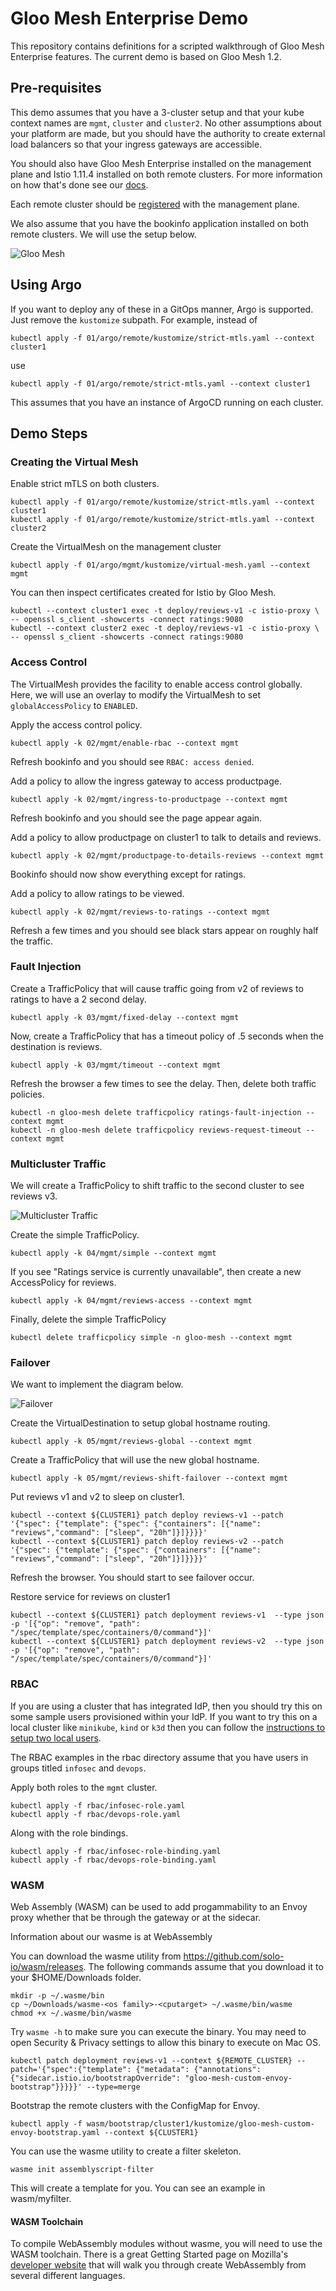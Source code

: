 # Gloo Mesh Enterprise Demo

This repository contains definitions for a scripted walkthrough of Gloo Mesh Enterprise features.  The current demo is based on Gloo Mesh 1.2.  

## Pre-requisites
This demo assumes that you have a 3-cluster setup and that your kube context names are `mgmt`, `cluster` and `cluster2`.  No other assumptions about your platform are made, but you should have the authority to create external load balancers so that your ingress gateways are accessible.

You should also have Gloo Mesh Enterprise installed on the management plane and Istio 1.11.4 installed on both remote clusters.  For more information on how that's done see our [docs](https://docs.solo.io/gloo-mesh-enterprise/latest/setup/installation/).

Each remote cluster should be [registered](https://docs.solo.io/gloo-mesh-enterprise/latest/setup/enterprise_cluster_registration/) with the management plane.

We also assume that you have the bookinfo application installed on both remote clusters.  We will use the setup below.

![Gloo Mesh](images/initial-setup.png)

## Using Argo

If you want to deploy any of these in a GitOps manner, Argo is supported.  Just remove the `kustomize` subpath.  For example, instead of 

```
kubectl apply -f 01/argo/remote/kustomize/strict-mtls.yaml --context cluster1
```

use

```
kubectl apply -f 01/argo/remote/strict-mtls.yaml --context cluster1
```

This assumes that you have an instance of ArgoCD running on each cluster.

## Demo Steps

### Creating the Virtual Mesh

Enable strict mTLS on both clusters.

```
kubectl apply -f 01/argo/remote/kustomize/strict-mtls.yaml --context cluster1
kubectl apply -f 01/argo/remote/kustomize/strict-mtls.yaml --context cluster2
```

Create the VirtualMesh on the management cluster

```
kubectl apply -f 01/argo/mgmt/kustomize/virtual-mesh.yaml --context mgmt
```

You can then inspect certificates created for Istio by Gloo Mesh.

```
kubectl --context cluster1 exec -t deploy/reviews-v1 -c istio-proxy \
-- openssl s_client -showcerts -connect ratings:9080
kubectl --context cluster2 exec -t deploy/reviews-v1 -c istio-proxy \
-- openssl s_client -showcerts -connect ratings:9080
```

### Access Control

The VirtualMesh provides the facility to enable access control globally.  Here, we will use an overlay to modify the VirtualMesh to set `globalAccessPolicy` to `ENABLED`.

Apply the access control policy.

```
kubectl apply -k 02/mgmt/enable-rbac --context mgmt
```

Refresh bookinfo and you should see `RBAC: access denied`.

Add a policy to allow the ingress gateway to access productpage.

```
kubectl apply -k 02/mgmt/ingress-to-productpage --context mgmt
```

Refresh bookinfo and you should see the page appear again.

Add a policy to allow productpage on cluster1 to talk to details and reviews.

```
kubectl apply -k 02/mgmt/productpage-to-details-reviews --context mgmt
```

Bookinfo should now show everything except for ratings.

Add a policy to allow ratings to be viewed.

```
kubectl apply -k 02/mgmt/reviews-to-ratings --context mgmt
```

Refresh a few times and you should see black stars appear on roughly half the traffic.

### Fault Injection

Create a TrafficPolicy that will cause traffic going from v2 of reviews to ratings to have a 2 second delay.

```
kubectl apply -k 03/mgmt/fixed-delay --context mgmt
```

Now, create a TrafficPolicy that has a timeout policy of .5 seconds when the destination is reviews.

```
kubectl apply -k 03/mgmt/timeout --context mgmt
```

Refresh the browser a few times to see the delay.  Then, delete both traffic policies.

```
kubectl -n gloo-mesh delete trafficpolicy ratings-fault-injection --context mgmt
kubectl -n gloo-mesh delete trafficpolicy reviews-request-timeout --context mgmt
```

### Multicluster Traffic

We will create a TrafficPolicy to shift traffic to the second cluster to see reviews v3.

![Multicluster Traffic](./images/multicluster-traffic.png)

Create the simple TrafficPolicy.

```
kubectl apply -k 04/mgmt/simple --context mgmt
```

If you see "Ratings service is currently unavailable", then create a new AccessPolicy for reviews.

```
kubectl apply -k 04/mgmt/reviews-access --context mgmt
```

Finally, delete the simple TrafficPolicy

```
kubectl delete trafficpolicy simple -n gloo-mesh --context mgmt
```

### Failover

We want to implement the diagram below.

![Failover](./images/after-failover.png)

Create the VirtualDestination to setup global hostname routing.

```
kubectl apply -k 05/mgmt/reviews-global --context mgmt
```

Create a TrafficPolicy that will use the new global hostname.

```
kubectl apply -k 05/mgmt/reviews-shift-failover --context mgmt
```

Put reviews v1 and v2 to sleep on cluster1.

```
kubectl --context ${CLUSTER1} patch deploy reviews-v1 --patch '{"spec": {"template": {"spec": {"containers": [{"name": "reviews","command": ["sleep", "20h"]}]}}}}'
kubectl --context ${CLUSTER1} patch deploy reviews-v2 --patch '{"spec": {"template": {"spec": {"containers": [{"name": "reviews","command": ["sleep", "20h"]}]}}}}'
```

Refresh the browser.  You should start to see failover occur.

Restore service for reviews on cluster1

```
kubectl --context ${CLUSTER1} patch deployment reviews-v1  --type json   -p '[{"op": "remove", "path": "/spec/template/spec/containers/0/command"}]'
kubectl --context ${CLUSTER1} patch deployment reviews-v2  --type json   -p '[{"op": "remove", "path": "/spec/template/spec/containers/0/command"}]'
```

### RBAC

If you are using a cluster that has integrated IdP, then you should try this on some sample users provisioned within your IdP.  If you want to try this on a local cluster like `minikube`, `kind` or `k3d` then you can follow the [instructions to setup two local users](./00/users/README.md).

The RBAC examples in the rbac directory assume that you have users in groups titled `infosec` and `devops`.

Apply both roles to the `mgmt` cluster.

```
kubectl apply -f rbac/infosec-role.yaml
kubectl apply -f rbac/devops-role.yaml
```

Along with the role bindings.

```
kubectl apply -f rbac/infosec-role-binding.yaml
kubectl apply -f rbac/devops-role-binding.yaml
```

### WASM

Web Assembly (WASM) can be used to add progammability to an Envoy proxy whether that be through the gateway or at the sidecar.

Information about our wasme is at WebAssembly 

You can download the wasme utility from https://github.com/solo-io/wasm/releases.  The following commands assume that you download it to your $HOME/Downloads folder.

```
mkdir -p ~/.wasme/bin
cp ~/Downloads/wasme-<os family>-<cputarget> ~/.wasme/bin/wasme
chmod +x ~/.wasme/bin/wasme
```

Try `wasme -h` to make sure you can execute the binary.  You may need to open Security & Privacy settings to allow this binary to execute on Mac OS.

```
kubectl patch deployment reviews-v1 --context ${REMOTE_CLUSTER} --patch='{"spec":{"template": {"metadata": {"annotations": {"sidecar.istio.io/bootstrapOverride": "gloo-mesh-custom-envoy-bootstrap"}}}}}' --type=merge
```

Bootstrap the remote clusters with the ConfigMap for Envoy.

```
kubectl apply -f wasm/bootstrap/cluster1/kustomize/gloo-mesh-custom-envoy-bootstrap.yaml --context ${CLUSTER1}
```

You can use the wasme utility to create a filter skeleton.

```
wasme init assemblyscript-filter
```

This will create a template for you.  You can see an example in wasm/myfilter.

#### WASM Toolchain

To compile WebAssembly modules without wasme, you will need to use the WASM toolchain.  There is a great Getting Started page on Mozilla's [developer website](https://developer.mozilla.org/en-US/docs/WebAssembly/C_to_wasm#emscripten_environment_setup) that will walk you through create WebAssembly from several different languages.